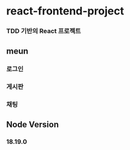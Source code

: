 # react-frontend-project

### TDD 기반의 React 프로젝트

## meun

### 로그인

### 게시판

### 채팅

## Node Version

### 18.19.0

